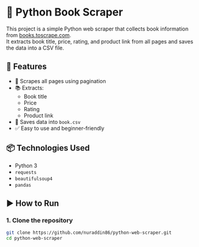 # 📘 Python Book Scraper

This project is a simple Python web scraper that collects book information from [books.toscrape.com](https://books.toscrape.com).  
It extracts book title, price, rating, and product link from all pages and saves the data into a CSV file.

## 🔧 Features

- 🔄 Scrapes all pages using pagination
- 📚 Extracts:
  - Book title
  - Price
  - Rating
  - Product link
- 💾 Saves data into `book.csv`
- ✅ Easy to use and beginner-friendly

## 📦 Technologies Used

- Python 3
- `requests`
- `beautifulsoup4`
- `pandas`

## ▶️ How to Run

### 1. Clone the repository

```bash
git clone https://github.com/nuraddin86/python-web-scraper.git
cd python-web-scraper
